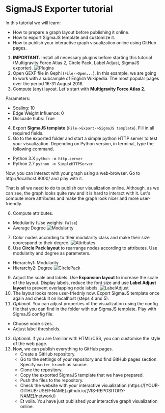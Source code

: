 # SigmaJS Exporter tutorial

In this tutorial we will learn:
 * How to prepare a graph layout before publishing it online.
 * How to export SigmaJS template and customize it.
 * How to publish your interactive graph visualization online using GitHub pages.

1. **IMPORTANT.** Install all necessary plugins before starting this tutorial (Multigravity Force Atlas 2, Circle Pack, Label Adjust, SigmaJS exporter).
![Plugins](https://raw.githubusercontent.com/mizvol/gephi-tutorials/master/SigmaJS%20exporter/images/Plugins.png)
2. Open GEXF file in Gephi (`File->Open...`). In this example, we are going to work with a subsample of English Wikipedia. The most popular pages over the period 16-31 August 2018.
3. Compute (any) layout. Let's start with **Multigravity Force Atlas 2**.

Parameters:
* Scaling: 10
* Edge Weight Influence: 0
* Dissuade hubs: True
4. Export **SigmaJS template** (`File->Export->SigmaJS template`). Fill in all required fields.
5. Go to the exported folder and start a simple python HTTP server to test your visualization. Depending on Python version, in terminal, type the following command.

* Python 3.X `python -m http.server`
* Python 2.7 `python -m SimpleHTTPServer`

Now, you can interact with your graph using a web-browser. Go to http://localhost:8000/ and play with it.

That is all we need to do to publish our visualization online. Although, as we can see, the graph looks quite raw and it is hard to interact with it. Let's compute more attributes and make the graph look nicer and more user-friendly.

6. Compute attributes.
* Modularity (Use weights: `False`)
* Average Degree
![Modularity](https://raw.githubusercontent.com/mizvol/gephi-tutorials/master/SigmaJS%20exporter/images/modularity-degree.gif)
7. Color nodes according to their modularity class and make their size coorespond to their degree.
![Attributes](https://raw.githubusercontent.com/mizvol/gephi-tutorials/master/SigmaJS%20exporter/images/color-and-size.gif)
8. Use **Circle Pack layout** to rearrange nodes according to attributes. Use modularity and degree as parameters.
* Hierarchy1: Modularity
* Hierarchy2: Degree
![CirclePack](https://raw.githubusercontent.com/mizvol/gephi-tutorials/master/SigmaJS%20exporter/images/CirclePack.png)
9. Adjust the scale and labels. Use **Expansion layout** to increase the scale of the layout. Display labels, reduce the font size and use **Label Adjust layout** to prevent overlapping node labels.
![LabelAdjust](https://raw.githubusercontent.com/mizvol/gephi-tutorials/master/SigmaJS%20exporter/images/scale.gif)
10. The layout looks more user-friednly now. Export SigmaJS template once again and check it on localhost (steps 4 and 5).
11. *Optional.* You can adjust properties of the visualization using the config file that you can find in the folder with our SigmaJS template. Play with SigmaJS config file:
* Choose node sizes.
* Adjust label thresholds.
12. *Optional.* If you are familiar with HTML/CSS, you can customise the style of the web page.
13. Now, we can publish everything to GitHub pages.
    * Create a GitHub repository.
    * Go to the settings of your repository and find GitHub pages section. Specify `master branch` as source. 
    * Clone the repository.
    * Copy the exported SigmaJS template that we have prepared.
    * Push the files to the repository.
    * Check the website with your interactive visualization (https://[YOUR-GITHUB-USER-NAME].github.io/[VIS-REPOSITORY-NAME]/network/)
    * Et voila. You have just published your interactive graph visualization online.
